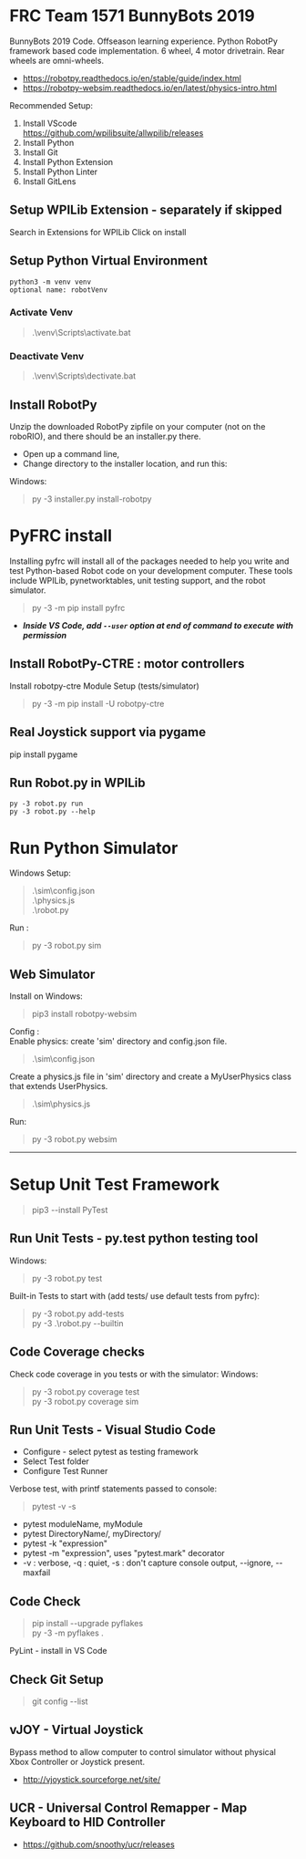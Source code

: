 # FRC Team 1571 BunnyBots 2019
 BunnyBots 2019 Code. Offseason learning experience. Python RobotPy framework based code implementation. 6 wheel, 4 motor drivetrain. Rear wheels are omni-wheels.

- https://robotpy.readthedocs.io/en/stable/guide/index.html 
- https://robotpy-websim.readthedocs.io/en/latest/physics-intro.html

Recommended  Setup:  
1. Install VScode  
https://github.com/wpilibsuite/allwpilib/releases 
2. Install Python  
3. Install Git  
4. Install Python Extension  
5. Install Python Linter  
6. Install GitLens

## Setup WPILib Extension - separately if skipped
Search in Extensions for WPILib
Click on install

## Setup Python Virtual Environment
    python3 -m venv venv  
    optional name: robotVenv

### Activate Venv
> .\venv\Scripts\activate.bat

### Deactivate Venv
> .\venv\Scripts\dectivate.bat

## Install RobotPy
Unzip the downloaded RobotPy zipfile on your computer (not on the roboRIO), and there should be an installer.py there. 
- Open up a command line, 
- Change directory to the installer location, and run this:  

Windows:  
> py -3 installer.py install-robotpy


# PyFRC install
Installing pyfrc will install all of the packages needed to help you write and test Python-based Robot code on your development computer. These tools include WPILib, pynetworktables, unit testing support, and the robot simulator.
> py -3 -m pip install pyfrc
* ***Inside VS Code, add `--user` option at end of command to execute with permission***

## Install RobotPy-CTRE : motor controllers
Install robotpy-ctre Module
Setup (tests/simulator)  
> py -3 -m pip install -U robotpy-ctre  


## Real Joystick support via pygame
pip install pygame

## Run Robot.py in WPILib
    py -3 robot.py run
    py -3 robot.py --help


# Run Python Simulator
Windows Setup:
> .\sim\config.json  
> .\physics.js   
> .\robot.py   

Run :
> py -3 robot.py sim

## Web Simulator
Install on Windows: 
> pip3 install robotpy-websim  

Config :  
Enable physics: create 'sim' directory and config.json file.  
 > .\sim\config.json 

 Create a physics.js file in 'sim' directory and create a MyUserPhysics class that extends UserPhysics. 
 > .\sim\physics.js 

Run:   
> py -3 robot.py websim


-----
# Setup Unit Test Framework
> pip3 --install PyTest

## Run Unit Tests - py.test python testing tool
Windows:  
> py -3 robot.py test

Built-in Tests to start with (add tests/ use default tests from pyfrc):
> py -3 robot.py add-tests  
> py -3 .\robot.py --builtin

## Code Coverage checks
Check code coverage in you tests or with the simulator: 
Windows:   
> py -3 robot.py coverage test  
> py -3 robot.py coverage sim

## Run Unit Tests - Visual Studio Code
- Configure - select pytest as testing framework
- Select Test folder
- Configure Test Runner  

Verbose test, with printf statements passed to console:
> pytest -v -s

- pytest moduleName, myModule
- pytest DirectoryName/, myDirectory/
- pytest -k "expression"
- pytest -m "expression", uses "pytest.mark" decorator
- -v : verbose, -q : quiet, -s : don't capture console output, --ignore, --maxfail


## Code Check
> pip install --upgrade pyflakes  
> py -3 -m pyflakes .   

PyLint - install in VS Code

## Check Git Setup
> git config --list


## vJOY - Virtual Joystick
Bypass method to allow computer to control simulator without physical Xbox Controller or Joystick present.  
- http://vjoystick.sourceforge.net/site/

## UCR - Universal Control Remapper - Map Keyboard to HID Controller
- https://github.com/snoothy/ucr/releases


###